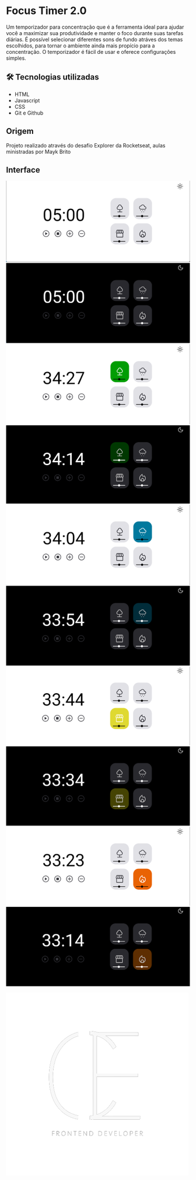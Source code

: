 # Focus Timer 2.0
Um temporizador para concentração que é a ferramenta ideal para ajudar você a maximizar sua produtividade e manter o foco durante suas tarefas diárias. É possível selecionar diferentes sons de fundo atráves dos temas escolhidos, para tornar o ambiente ainda mais propício para a concentração. O temporizador é fácil de usar e oferece configurações simples.

## 🛠 Tecnologias utilizadas
 - HTML
 - Javascript
 - CSS
 - Git e Github

## Origem
Projeto realizado através do desafio Explorer da Rocketseat, aulas ministradas por Mayk Brito

## Interface
![App Screenshot](./assets/Lightmode.png)
![App Screenshot](./assets/Darkmode.png)
![App Screenshot](./assets/temaFlorestaLight.png)
![App Screenshot](./assets/temaFlorestaDark.png)
![App Screenshot](./assets/temaChuvaLight.png)
![App Screenshot](./assets/temaChuvaDark.png)
![App Screenshot](./assets/temaCafeLight.png)
![App Screenshot](./assets/temaCafeDark.png)
![App Screenshot](./assets/temFogueiraLight.png)
![App Screenshot](./assets/temFogueiraDark.png)

![Logo](./assets/e-removebg-preview.png)

